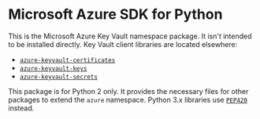 # Microsoft Azure SDK for Python

This is the Microsoft Azure Key Vault namespace package. It isn't intended to
be installed directly. Key Vault client libraries are located elsewhere:
- [`azure-keyvault-certificates`](https://pypi.org/project/azure-keyvault-certificates)
- [`azure-keyvault-keys`](https://pypi.org/project/azure-keyvault-keys/)
- [`azure-keyvault-secrets`](https://pypi.org/project/azure-keyvault-secrets)

This package is for Python 2 only. It provides the necessary files for other
packages to extend the `azure` namespace. Python 3.x libraries use
[`PEP420`](https://www.python.org/dev/peps/pep-0420/) instead.


